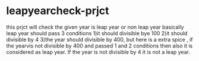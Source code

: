 # leapyearcheck-prjct
this prjct will check the given year is leap year or non leap year
basically leap year should pass 3 conditions 
1)it should divisible bye 100
2)it should divisible by 4
3)the year should divisible by 400, but here is a extra spice , if the yearvis not divisible by 400 and passed 1 and 2 conditions then also it is considered as leap year.
If the year is not divisible by 4 it is not a leap year.
